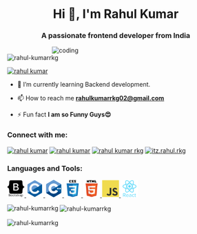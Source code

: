 <h1 align="center">Hi 👋, I'm Rahul Kumar</h1>
<h3 align="center">A passionate frontend developer from India</h3>
<img src="https://i.gifer.com/Ry6p.gif" alt="coding" width="400px" align="right"

<p align="left"> <img src="https://komarev.com/ghpvc/?username=rahul-kumarrkg&label=Profile%20views&color=0e75b6&style=flat" alt="rahul-kumarrkg" /> </p>

<p align="left"> <a href="https://twitter.com/rahul kumar" target="blank"><img src="https://img.shields.io/twitter/follow/rahul kumar?logo=twitter&style=for-the-badge" alt="rahul kumar" /></a> </p>

- 🌱 I’m currently learning Backend development.

- 📫 How to reach me **rahulkumarrkg02@gmail.com**

- ⚡ Fun fact **I am so Funny Guys😍**

<h3 align="left">Connect with me:</h3>
<p align="left">
<a href="https://twitter.com/rahul kumar" target="blank"><img align="center" src="https://raw.githubusercontent.com/rahuldkjain/github-profile-readme-generator/master/src/images/icons/Social/twitter.svg" alt="rahul kumar" height="30" width="40" /></a>
<a href="https://linkedin.com/in/rahul kumar" target="blank"><img align="center" src="https://raw.githubusercontent.com/rahuldkjain/github-profile-readme-generator/master/src/images/icons/Social/linked-in-alt.svg" alt="rahul kumar" height="30" width="40" /></a>
<a href="https://fb.com/rahul kumar rkg" target="blank"><img align="center" src="https://raw.githubusercontent.com/rahuldkjain/github-profile-readme-generator/master/src/images/icons/Social/facebook.svg" alt="rahul kumar rkg" height="30" width="40" /></a>
<a href="https://instagram.com/itz.rahul.rkg" target="blank"><img align="center" src="https://raw.githubusercontent.com/rahuldkjain/github-profile-readme-generator/master/src/images/icons/Social/instagram.svg" alt="itz.rahul.rkg" height="30" width="40" /></a>
</p>

<h3 align="left">Languages and Tools:</h3>
<p align="left"> <a href="https://getbootstrap.com" target="_blank" rel="noreferrer"> <img src="https://raw.githubusercontent.com/devicons/devicon/master/icons/bootstrap/bootstrap-plain-wordmark.svg" alt="bootstrap" width="40" height="40"/> </a> <a href="https://www.cprogramming.com/" target="_blank" rel="noreferrer"> <img src="https://raw.githubusercontent.com/devicons/devicon/master/icons/c/c-original.svg" alt="c" width="40" height="40"/> </a> <a href="https://www.w3schools.com/cpp/" target="_blank" rel="noreferrer"> <img src="https://raw.githubusercontent.com/devicons/devicon/master/icons/cplusplus/cplusplus-original.svg" alt="cplusplus" width="40" height="40"/> </a> <a href="https://www.w3schools.com/css/" target="_blank" rel="noreferrer"> <img src="https://raw.githubusercontent.com/devicons/devicon/master/icons/css3/css3-original-wordmark.svg" alt="css3" width="40" height="40"/> </a> <a href="https://www.w3.org/html/" target="_blank" rel="noreferrer"> <img src="https://raw.githubusercontent.com/devicons/devicon/master/icons/html5/html5-original-wordmark.svg" alt="html5" width="40" height="40"/> </a> <a href="https://developer.mozilla.org/en-US/docs/Web/JavaScript" target="_blank" rel="noreferrer"> <img src="https://raw.githubusercontent.com/devicons/devicon/master/icons/javascript/javascript-original.svg" alt="javascript" width="40" height="40"/> </a> <a href="https://reactjs.org/" target="_blank" rel="noreferrer"> <img src="https://raw.githubusercontent.com/devicons/devicon/master/icons/react/react-original-wordmark.svg" alt="react" width="40" height="40"/> </a> </p>

<p><img align="left" src="https://github-readme-stats.vercel.app/api/top-langs?username=rahul-kumarrkg&show_icons=true&locale=en&layout=compact" alt="rahul-kumarrkg" /></p>

<p>&nbsp;<img align="center" src="https://github-readme-stats.vercel.app/api?username=rahul-kumarrkg&show_icons=true&locale=en" alt="rahul-kumarrkg" /></p>

<p><img align="center" src="https://github-readme-streak-stats.herokuapp.com/?user=rahul-kumarrkg&" alt="rahul-kumarrkg" /></p>
